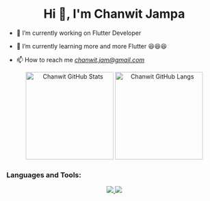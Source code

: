 <h1 align="center">Hi 👋, I'm Chanwit Jampa</h1>
<p align="left">
  
- 🔭 I’m currently working on Flutter Developer

- 🌱 I’m currently learning more and more Flutter  :satisfied::satisfied::satisfied:

- 📫 How to reach me *chanwit.jam@gmail.com*


<p align="center">
  <img alt="Chanwit GitHub Stats" height="205px" src="https://github-readme-stats.vercel.app/api?username=ChanwitJampa&theme=noctis_minimus&hide_border=true&show_icons=true&count_private=true">
  <img alt="Chanwit GitHub Langs" height="205px" src="https://github-readme-stats.vercel.app/api/top-langs/?username=ChanwitJampa&theme=noctis_minimus&hide_border=true&show_icons=true&langs_count=3">

</p>

<h3 align="left">Languages and Tools:</h3>
<p align="center">
  <a href="https://skillicons.dev">
    <img src="https://skillicons.dev/icons?i=flutter,dart,java,javascript,angular,nodejs,python" />
     <img src="https://skillicons.dev/icons?i=git,mysql,mongodb,docker" />
  </a>
  
</p>

